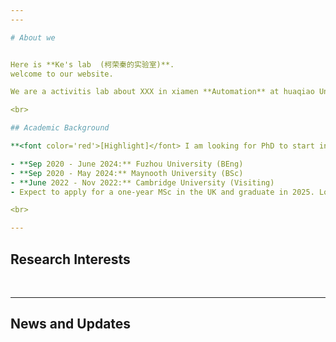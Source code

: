```yaml
---
---

# About we


Here is **Ke's lab  (柯荣秦的实验室)**.
welcome to our website.

We are a activitis lab about XXX in xiamen **Automation** at huaqiao University 

<br>

## Academic Background

**<font color='red'>[Highlight]</font> I am looking for PhD to start in 2025 Fall. Contact me if you have any leads!**

- **Sep 2020 - June 2024:** Fuzhou University (BEng)
- **Sep 2020 - May 2024:** Maynooth University (BSc)
- **June 2022 - Nov 2022:** Cambridge University (Visiting)
- Expect to apply for a one-year MSc in the UK and graduate in 2025. Looking for PhD position after MSc!

<br>

---
```


## Research Interests


<br>

---

## News and Updates


